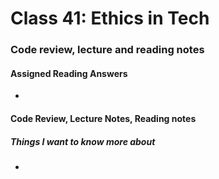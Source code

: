 # Class 41: Ethics in Tech

### Code review, lecture and reading notes


#### Assigned Reading Answers

- 


#### Code Review, Lecture Notes, Reading notes



##### Things I want to know more about

- 
